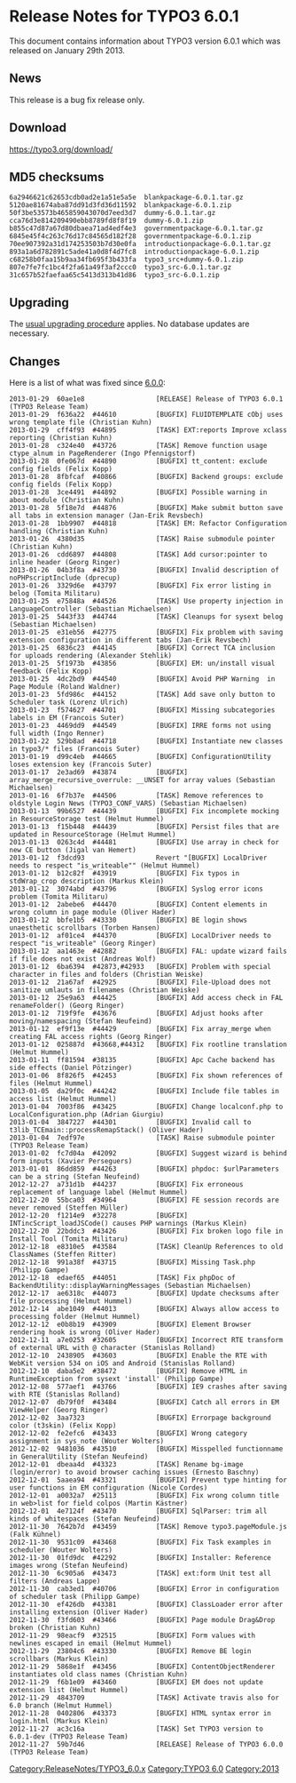 Release Notes for TYPO3 6.0.1
=============================

This document contains information about TYPO3 version 6.0.1 which was
released on January 29th 2013.

News
----

This release is a bug fix release only.

Download
--------

<https://typo3.org/download/>

MD5 checksums
-------------

    6a2946621c62653cdb0ad2e1a51e5a5e  blankpackage-6.0.1.tar.gz
    5120ae81674aba87dd91d3fd36d11592  blankpackage-6.0.1.zip
    50f3be53573b465859043070d7eed3d7  dummy-6.0.1.tar.gz
    cca76d3e814209490ebb8789fd8f8f19  dummy-6.0.1.zip
    b855c47d87a67d80dbaea71ad4edf4e3  governmentpackage-6.0.1.tar.gz
    6845e45f4c263c76d17c84565d182f28  governmentpackage-6.0.1.zip
    70ee907392a31d174253503b7d30e0fa  introductionpackage-6.0.1.tar.gz
    893a1a6d782891c5ade41a0d8f4d7fc8  introductionpackage-6.0.1.zip
    c68258b0faa15b9aa34fb695f3b433fa  typo3_src+dummy-6.0.1.zip
    807e7fe7fc1bc4f2fa61a49f3af2ccc0  typo3_src-6.0.1.tar.gz
    31c657b52faefaa65c5413d313b41d86  typo3_src-6.0.1.zip

Upgrading
---------

The [usual upgrading
procedure](https://docs.typo3.org/typo3cms/InstallationGuide/) applies.
No database updates are necessary.

Changes
-------

Here is a list of what was fixed since [6.0.0](TYPO3_6.0 "wikilink"):

    2013-01-29  60ae1e8                  [RELEASE] Release of TYPO3 6.0.1 (TYPO3 Release Team)
    2013-01-29  f636a22  #44610          [BUGFIX] FLUIDTEMPLATE cObj uses wrong template file (Christian Kuhn)
    2013-01-29  cff4f93  #44895          [TASK] EXT:reports Improve xclass reporting (Christian Kuhn)
    2013-01-28  c324e40  #43726          [TASK] Remove function usage ctype_alnum in PageRenderer (Ingo Pfennigstorf)
    2013-01-28  0fe067d  #44890          [BUGFIX] tt_content: exclude config fields (Felix Kopp)
    2013-01-28  8fbfcaf  #40866          [BUGFIX] Backend groups: exclude config fields (Felix Kopp)
    2013-01-28  3ce4491  #44892          [BUGFIX] Possible warning in about module (Christian Kuhn)
    2013-01-28  5f18e7d  #44876          [BUGFIX] Make submit button save all tabs in extension manager (Jan-Erik Revsbech)
    2013-01-28  1bb9907  #44818          [TASK] EM: Refactor Configuration handling (Christian Kuhn)
    2013-01-26  4380d35                  [TASK] Raise submodule pointer (Christian Kuhn)
    2013-01-26  cdd6897  #44808          [TASK] Add cursor:pointer to inline header (Georg Ringer)
    2013-01-26  04b3f8a  #43730          [BUGFIX] Invalid description of noPHPscriptInclude (dprecup)
    2013-01-26  3329d6e  #43797          [BUGFIX] Fix error listing in belog (Tomita Militaru)
    2013-01-25  e75848a  #44526          [TASK] Use property injection in LanguageController (Sebastian Michaelsen)
    2013-01-25  5443f33  #44744          [TASK] Cleanups for sysext belog (Sebastian Michaelsen)
    2013-01-25  e31eb56  #42775          [BUGFIX] Fix problem with saving extension configuration in different tabs (Jan-Erik Revsbech)
    2013-01-25  6836c23  #44145          [BUGFIX] Correct TCA inclusion for uploads rendering (Alexander Stehlik)
    2013-01-25  5f1973b  #43856          [BUGFIX] EM: un/install visual feedback (Felix Kopp)
    2013-01-25  4dc2bd9  #44540          [BUGFIX] Avoid PHP Warning  in Page Module (Roland Waldner)
    2013-01-23  5fd986c  #44152          [TASK] Add save only button to Scheduler task (Lorenz Ulrich)
    2013-01-23  f574627  #44701          [BUGFIX] Missing subcategories labels in EM (Francois Suter)
    2013-01-23  4469dd9  #44549          [BUGFIX] IRRE forms not using full width (Ingo Renner)
    2013-01-22  529b8ad  #44718          [BUGFIX] Instantiate new classes in typo3/* files (Francois Suter)
    2013-01-19  d99c4eb  #44665          [BUGFIX] ConfigurationUtility loses extension key (Francois Suter)
    2013-01-17  2e3ad69  #43874          [BUGFIX] array_merge_recursive_overrule: __UNSET for array values (Sebastian Michaelsen)
    2013-01-16  6f7b37e  #44506          [TASK] Remove references to oldstyle Login News (TYPO3_CONF_VARS) (Sebastian Michaelsen)
    2013-01-13  99b6527  #44439          [BUGFIX] Fix incomplete mocking in ResourceStorage test (Helmut Hummel)
    2013-01-13  f15b448  #44439          [BUGFIX] Persist files that are updated in ResourceStorage (Helmut Hummel)
    2013-01-13  0263c4d  #44481          [BUGFIX] Use array in check for new CE button (Jigal van Hemert)
    2013-01-12  f3dcd93                  Revert "[BUGFIX] LocalDriver needs to respect "is_writeable"" (Helmut Hummel)
    2013-01-12  b12c82f  #43919          [BUGFIX] Fix typos in stdWrap_crop description (Markus Klein)
    2013-01-12  3074abd  #43796          [BUGFIX] Syslog error icons problem (Tomita Militaru)
    2013-01-12  2abebe6  #44470          [BUGFIX] Content elements in wrong column in page module (Oliver Hader)
    2013-01-12  bbfe1b5  #43330          [BUGFIX] BE login shows unaesthetic scrollbars (Torben Hansen)
    2013-01-12  af01ce4  #44370          [BUGFIX] LocalDriver needs to respect "is_writeable" (Georg Ringer)
    2013-01-12  aa1463e  #42882          [BUGFIX] FAL: update wizard fails if file does not exist (Andreas Wolf)
    2013-01-12  6ba6394  #42873,#42933   [BUGFIX] Problem with special character in files and folders (Christian Weiske)
    2013-01-12  21a67af  #42925          [BUGFIX] File-Upload does not sanitize umlauts in filenames (Christian Weiske)
    2013-01-12  25e9a63  #44425          [BUGFIX] Add access check in FAL renameFolder() (Georg Ringer)
    2013-01-12  719f9fe  #43676          [BUGFIX] Adjust hooks after moving/namespacing (Stefan Neufeind)
    2013-01-12  ef9f13e  #44429          [BUGFIX] Fix array_merge when creating FAL access rights (Georg Ringer)
    2013-01-12  025887d  #43668,#44312   [BUGFIX] Fix rootline translation (Helmut Hummel)
    2013-01-11  ff81594  #38135          [BUGFIX] Apc Cache backend has side effects (Daniel Pötzinger)
    2013-01-06  8f826f5  #42453          [BUGFIX] Fix shown references of files (Helmut Hummel)
    2013-01-05  da29f0c  #44242          [BUGFIX] Include file tables in access list (Helmut Hummel)
    2013-01-04  7003f86  #43425          [BUGFIX] Change localconf.php to LocalConfiguration.php (Adrian Giurgiu)
    2013-01-04  3847227  #44301          [BUGFIX] Invalid call to t3lib_TCEmain::processRemapStack() (Oliver Hader)
    2013-01-04  7edf97e                  [TASK] Raise submodule pointer (TYPO3 Release Team)
    2013-01-02  fc7d04a  #42092          [BUGFIX] Suggest wizard is behind form inputs (Xavier Perseguers)
    2013-01-01  86dd859  #44263          [BUGFIX] phpdoc: $urlParameters can be a string (Stefan Neufeind)
    2012-12-27  a731d1b  #44237          [BUGFIX] Fix erroneous replacement of language label (Helmut Hummel)
    2012-12-20  55bca03  #34964          [BUGFIX] FE session records are never removed (Steffen Müller)
    2012-12-20  f1214e9  #32278          [BUGFIX] INTincScript_loadJSCode() causes PHP warnings (Markus Klein)
    2012-12-20  22bddc3  #43426          [BUGFIX] Fix broken logo file in Install Tool (Tomita Militaru)
    2012-12-18  e8310e5  #43584          [TASK] CleanUp References to old ClassNames (Steffen Ritter)
    2012-12-18  991a38f  #43715          [BUGFIX] Missing Task.php (Philipp Gampe)
    2012-12-18  edaef65  #44051          [TASK] Fix phpDoc of BackendUtility::displayWarningMessages (Sebastian Michaelsen)
    2012-12-17  ae6318c  #44073          [BUGFIX] Update checksums after file processing (Helmut Hummel)
    2012-12-14  abe1049  #44013          [BUGFIX] Always allow access to processing folder (Helmut Hummel)
    2012-12-12  e0b8b19  #43909          [BUGFIX] Element Browser rendering hook is wrong (Oliver Hader)
    2012-12-11  a7e0253  #32605          [BUGFIX] Incorrect RTE transform of external URL with @ character (Stanislas Rolland)
    2012-12-10  2438905  #43603          [BUGFIX] Enable the RTE with WebKit version 534 on iOS and Android (Stanislas Rolland)
    2012-12-10  daba5e2  #38472          [BUGFIX] Remove HTML in RuntimeException from sysext 'install' (Philipp Gampe)
    2012-12-08  577aef1  #43766          [BUGFIX] IE9 crashes after saving with RTE (Stanislas Rolland)
    2012-12-07  db79f0f  #43484          [BUGFIX] Catch all errors in EM ViewHelper (Georg Ringer)
    2012-12-02  3aa7323                  [BUGFIX] Errorpage background color (t3skin) (Felix Kopp)
    2012-12-02  fe2efc6  #43433          [BUGFIX] Wrong category assignment in sys_note (Wouter Wolters)
    2012-12-02  9481036  #43510          [BUGFIX] Misspelled functionname in GeneralUtility (Stefan Neufeind)
    2012-12-01  dbeaa4d  #43323          [TASK] Rename bg-image (login/error) to avoid browser caching issues (Ernesto Baschny)
    2012-12-01  5aaea94  #43321          [BUGFIX] Prevent type hinting for user functions in EM configuration (Nicole Cordes)
    2012-12-01  a0032a7  #25113          [BUGFIX] Fix wrong column title in web>list for field colpos (Martin Kästner)
    2012-12-01  4e7124f  #43470          [BUGFIX] SqlParser: trim all kinds of whitespaces (Stefan Neufeind)
    2012-11-30  7642b7d  #43459          [TASK] Remove typo3.pageModule.js (Falk Kühnel)
    2012-11-30  9531c09  #43468          [BUGFIX] Fix Task examples in scheduler (Wouter Wolters)
    2012-11-30  01fd9dc  #42292          [BUGFIX] Installer: Reference images wrong (Stefan Neufeind)
    2012-11-30  6c905a6  #43473          [TASK] ext:form Unit test all filters (Andreas Lappe)
    2012-11-30  cab3ed1  #40706          [BUGFIX] Error in configuration of scheduler task (Philipp Gampe)
    2012-11-30  ef426db  #43381          [BUGFIX] ClassLoader error after installing extension (Oliver Hader)
    2012-11-30  f3fd603  #43466          [BUGFIX] Page module Drag&Drop broken (Christian Kuhn)
    2012-11-29  98eacf9  #32515          [BUGFIX] Form values with newlines escaped in email (Helmut Hummel)
    2012-11-29  23804c6  #43330          [BUGFIX] Remove BE login scrollbars (Markus Klein)
    2012-11-29  5868e1f  #43456          [BUGFIX] ContentObjectRenderer instantiates old class names (Christian Kuhn)
    2012-11-29  f6b1e09  #43460          [BUGFIX] EM does not update extension list (Helmut Hummel)
    2012-11-29  4843709                  [TASK] Activate travis also for 6.0 branch (Helmut Hummel)
    2012-11-28  0402806  #43373          [BUGFIX] HTML syntax error in login.html (Markus Klein)
    2012-11-27  ac3c16a                  [TASK] Set TYPO3 version to 6.0.1-dev (TYPO3 Release Team)
    2012-11-27  59b7d46                  [RELEASE] Release of TYPO3 6.0.0 (TYPO3 Release Team)

<Category:ReleaseNotes/TYPO3_6.0.x> [Category:TYPO3
6.0](Category:TYPO3_6.0 "wikilink") <Category:2013>
